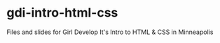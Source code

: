 gdi-intro-html-css
==================

Files and slides for Girl Develop It's Intro to HTML &amp; CSS in Minneapolis
